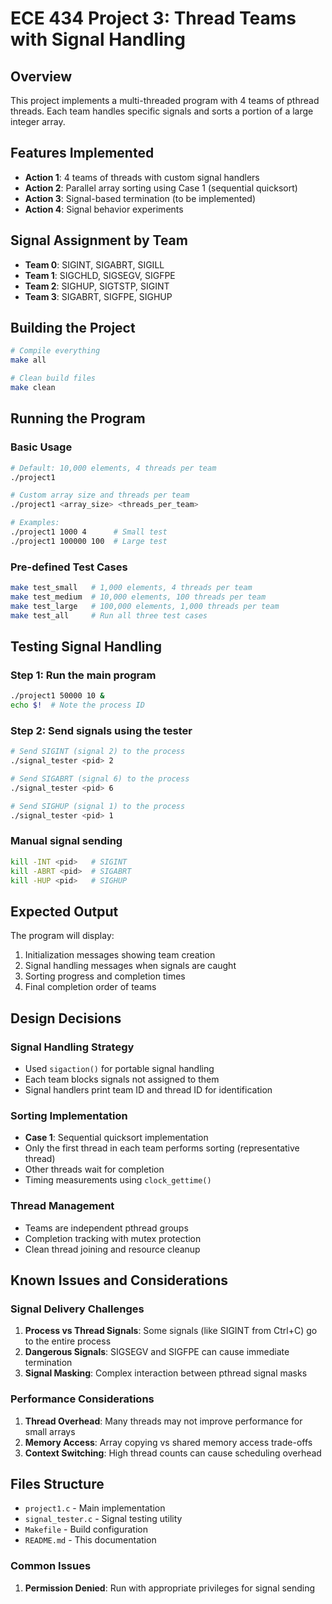 # ECE 434 Project 3: Thread Teams with Signal Handling

## Overview
This project implements a multi-threaded program with 4 teams of pthread threads. Each team handles specific signals and sorts a portion of a large integer array.

## Features Implemented
- **Action 1**: 4 teams of threads with custom signal handlers
- **Action 2**: Parallel array sorting using Case 1 (sequential quicksort)
- **Action 3**: Signal-based termination (to be implemented)
- **Action 4**: Signal behavior experiments

## Signal Assignment by Team
- **Team 0**: SIGINT, SIGABRT, SIGILL
- **Team 1**: SIGCHLD, SIGSEGV, SIGFPE  
- **Team 2**: SIGHUP, SIGTSTP, SIGINT
- **Team 3**: SIGABRT, SIGFPE, SIGHUP


## Building the Project

```bash
# Compile everything
make all

# Clean build files
make clean
```

## Running the Program

### Basic Usage
```bash
# Default: 10,000 elements, 4 threads per team
./project1

# Custom array size and threads per team
./project1 <array_size> <threads_per_team>

# Examples:
./project1 1000 4      # Small test
./project1 100000 100  # Large test
```

### Pre-defined Test Cases
```bash
make test_small   # 1,000 elements, 4 threads per team
make test_medium  # 10,000 elements, 100 threads per team  
make test_large   # 100,000 elements, 1,000 threads per team
make test_all     # Run all three test cases
```

## Testing Signal Handling

### Step 1: Run the main program
```bash
./project1 50000 10 &
echo $!  # Note the process ID
```

### Step 2: Send signals using the tester
```bash
# Send SIGINT (signal 2) to the process
./signal_tester <pid> 2

# Send SIGABRT (signal 6) to the process  
./signal_tester <pid> 6

# Send SIGHUP (signal 1) to the process
./signal_tester <pid> 1
```

### Manual signal sending
```bash
kill -INT <pid>   # SIGINT
kill -ABRT <pid>  # SIGABRT
kill -HUP <pid>   # SIGHUP
```

## Expected Output

The program will display:
1. Initialization messages showing team creation
2. Signal handling messages when signals are caught
3. Sorting progress and completion times
4. Final completion order of teams

## Design Decisions

### Signal Handling Strategy
- Used `sigaction()` for portable signal handling
- Each team blocks signals not assigned to them
- Signal handlers print team ID and thread ID for identification

### Sorting Implementation  
- **Case 1**: Sequential quicksort implementation
- Only the first thread in each team performs sorting (representative thread)
- Other threads wait for completion
- Timing measurements using `clock_gettime()`

### Thread Management
- Teams are independent pthread groups
- Completion tracking with mutex protection
- Clean thread joining and resource cleanup

## Known Issues and Considerations

### Signal Delivery Challenges
1. **Process vs Thread Signals**: Some signals (like SIGINT from Ctrl+C) go to the entire process
2. **Dangerous Signals**: SIGSEGV and SIGFPE can cause immediate termination
3. **Signal Masking**: Complex interaction between pthread signal masks

### Performance Considerations
1. **Thread Overhead**: Many threads may not improve performance for small arrays
2. **Memory Access**: Array copying vs shared memory access trade-offs
3. **Context Switching**: High thread counts can cause scheduling overhead

## Files Structure

- `project1.c` - Main implementation
- `signal_tester.c` - Signal testing utility
- `Makefile` - Build configuration
- `README.md` - This documentation

### Common Issues
1. **Permission Denied**: Run with appropriate privileges for signal sending
